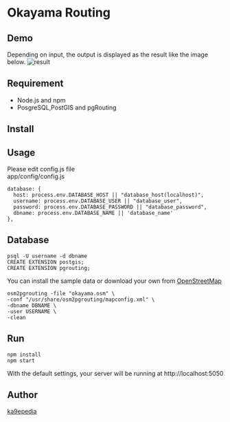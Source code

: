 Okayama Routing
====

## Demo
Depending on input, the output is displayed as the result like the image below.
![result](https://github.com/ka9epedia/routing/blob/media/routing.gif)

## Requirement
- Node.js and npm
- PosgreSQL,PostGIS and pgRouting

## Install

## Usage
Please edit config.js file  
app/config/config.js 

    database: {
      host: process.env.DATABASE_HOST || "database_host(localhost)",
      username: process.env.DATABASE_USER || "database_user",
      password: process.env.DATABASE_PASSWORD || "database_password",
      dbname: process.env.DATABASE_NAME || 'database_name'
    },

## Database
    psql -U username -d dbname
    CREATE EXTENSION postgis;
    CREATE EXTENSION pgrouting;
You can install the sample data or download your own from [OpenStreetMap](https://www.openstreetmap.org/#map=14/34.6637/133.9112)

    osm2pgrouting -file "okayama.osm" \
    -conf "/usr/share/osm2pgrouting/mapconfig.xml" \
    -dbname DBNAME \
    -user USERNAME \
    -clean

## Run
    npm install
    npm start
With the default settings, your server will be running at http://localhost:5050
## Author

[ka9epedia](https://github.com/ka9epedia)

